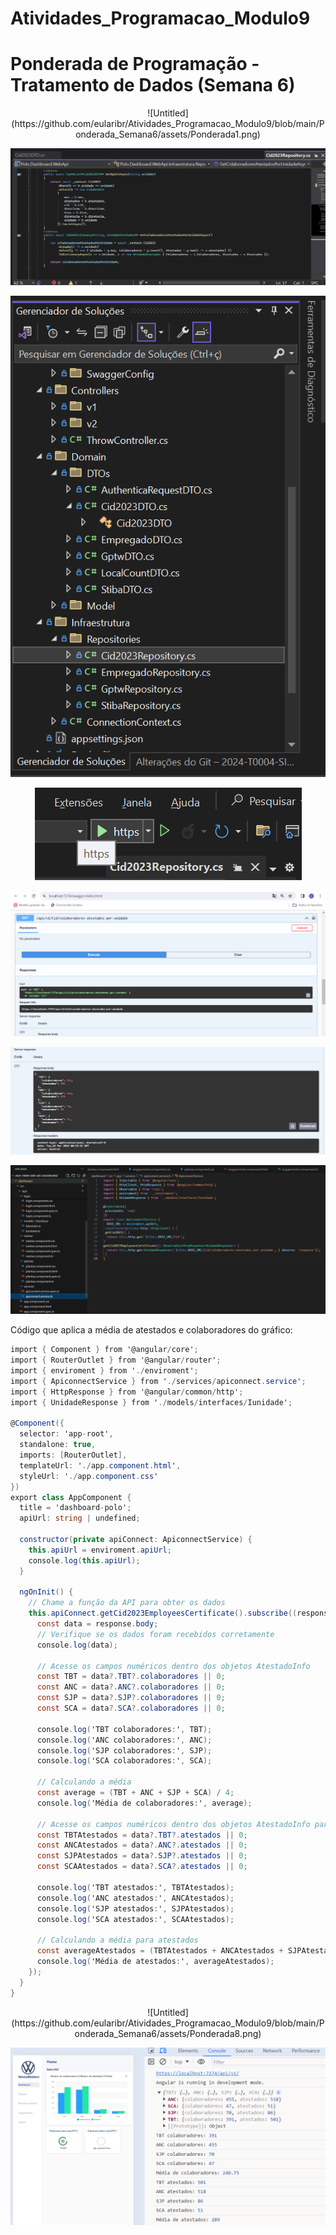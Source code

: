 # Atividades_Programacao_Modulo9

# Ponderada de Programação - Tratamento de Dados (Semana 6)
<div align="center">
![Untitled](https://github.com/eularibr/Atividades_Programacao_Modulo9/blob/main/Ponderada_Semana6/assets/Ponderada1.png)

![Untitled](https://github.com/eularibr/Atividades_Programacao_Modulo9/blob/main/Ponderada_Semana6/assets/Ponderada2.png)

![Untitled](https://github.com/eularibr/Atividades_Programacao_Modulo9/blob/main/Ponderada_Semana6/assets/Ponderada3.png)

![Untitled](https://github.com/eularibr/Atividades_Programacao_Modulo9/blob/main/Ponderada_Semana6/assets/Ponderada4.png)

![Untitled](https://github.com/eularibr/Atividades_Programacao_Modulo9/blob/main/Ponderada_Semana6/assets/Ponderada5.png)

![Untitled](https://github.com/eularibr/Atividades_Programacao_Modulo9/blob/main/Ponderada_Semana6/assets/Ponderada6.png)

![Untitled](https://github.com/eularibr/Atividades_Programacao_Modulo9/blob/main/Ponderada_Semana6/assets/Ponderada7.png)
</div>

Código que aplica a média de atestados e colaboradores do gráfico:

```csharp
import { Component } from '@angular/core';
import { RouterOutlet } from '@angular/router';
import { enviroment } from './enviroment';
import { ApiconnectService } from './services/apiconnect.service';
import { HttpResponse } from '@angular/common/http';
import { UnidadeResponse } from './models/interfaces/Iunidade';

@Component({
  selector: 'app-root',
  standalone: true,
  imports: [RouterOutlet],
  templateUrl: './app.component.html',
  styleUrl: './app.component.css'
})
export class AppComponent {
  title = 'dashboard-polo';
  apiUrl: string | undefined;

  constructor(private apiConnect: ApiconnectService) {
    this.apiUrl = enviroment.apiUrl;
    console.log(this.apiUrl);
  }

  ngOnInit() {
    // Chame a função da API para obter os dados
    this.apiConnect.getCid2023EmployeesCertificate().subscribe((response: HttpResponse<UnidadeResponse>) => {
      const data = response.body;
      // Verifique se os dados foram recebidos corretamente
      console.log(data);

      // Acesse os campos numéricos dentro dos objetos AtestadoInfo
      const TBT = data?.TBT?.colaboradores || 0;
      const ANC = data?.ANC?.colaboradores || 0;
      const SJP = data?.SJP?.colaboradores || 0;
      const SCA = data?.SCA?.colaboradores || 0;

      console.log('TBT colaboradores:', TBT);
      console.log('ANC colaboradores:', ANC);
      console.log('SJP colaboradores:', SJP);
      console.log('SCA colaboradores:', SCA);

      // Calculando a média
      const average = (TBT + ANC + SJP + SCA) / 4;
      console.log('Média de colaboradores:', average);

      // Acesse os campos numéricos dentro dos objetos AtestadoInfo para atestados
      const TBTAtestados = data?.TBT?.atestados || 0;
      const ANCAtestados = data?.ANC?.atestados || 0;
      const SJPAtestados = data?.SJP?.atestados || 0;
      const SCAAtestados = data?.SCA?.atestados || 0;

      console.log('TBT atestados:', TBTAtestados);
      console.log('ANC atestados:', ANCAtestados);
      console.log('SJP atestados:', SJPAtestados);
      console.log('SCA atestados:', SCAAtestados);

      // Calculando a média para atestados
      const averageAtestados = (TBTAtestados + ANCAtestados + SJPAtestados + SCAAtestados) / 4;
      console.log('Média de atestados:', averageAtestados);
    });
  }
}
```

<div align="center">
![Untitled](https://github.com/eularibr/Atividades_Programacao_Modulo9/blob/main/Ponderada_Semana6/assets/Ponderada8.png)

![Untitled](https://github.com/eularibr/Atividades_Programacao_Modulo9/blob/main/Ponderada_Semana6/assets/Ponerada9.png)
</div>
